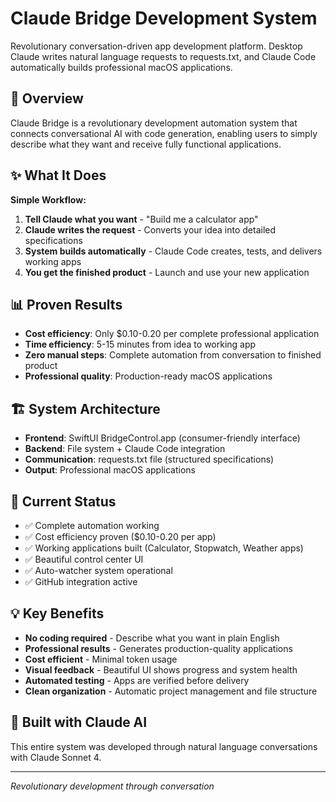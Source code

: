 # Claude Bridge Development System

Revolutionary conversation-driven app development platform. Desktop Claude writes natural language requests to requests.txt, and Claude Code automatically builds professional macOS applications.

## 🎯 Overview
Claude Bridge is a revolutionary development automation system that connects conversational AI with code generation, enabling users to simply describe what they want and receive fully functional applications.

## ✨ What It Does
**Simple Workflow:**
1. **Tell Claude what you want** - "Build me a calculator app"
2. **Claude writes the request** - Converts your idea into detailed specifications
3. **System builds automatically** - Claude Code creates, tests, and delivers working apps
4. **You get the finished product** - Launch and use your new application

## 📊 Proven Results
- **Cost efficiency**: Only $0.10-0.20 per complete professional application
- **Time efficiency**: 5-15 minutes from idea to working app
- **Zero manual steps**: Complete automation from conversation to finished product
- **Professional quality**: Production-ready macOS applications

## 🏗️ System Architecture
- **Frontend**: SwiftUI BridgeControl.app (consumer-friendly interface)
- **Backend**: File system + Claude Code integration
- **Communication**: requests.txt file (structured specifications)
- **Output**: Professional macOS applications

## 🚀 Current Status
- ✅ Complete automation working
- ✅ Cost efficiency proven ($0.10-0.20 per app)
- ✅ Working applications built (Calculator, Stopwatch, Weather apps)
- ✅ Beautiful control center UI
- ✅ Auto-watcher system operational
- ✅ GitHub integration active

## 💡 Key Benefits
- **No coding required** - Describe what you want in plain English
- **Professional results** - Generates production-quality applications
- **Cost efficient** - Minimal token usage
- **Visual feedback** - Beautiful UI shows progress and system health
- **Automated testing** - Apps are verified before delivery
- **Clean organization** - Automatic project management and file structure

## 🤖 Built with Claude AI
This entire system was developed through natural language conversations with Claude Sonnet 4.

---
*Revolutionary development through conversation*